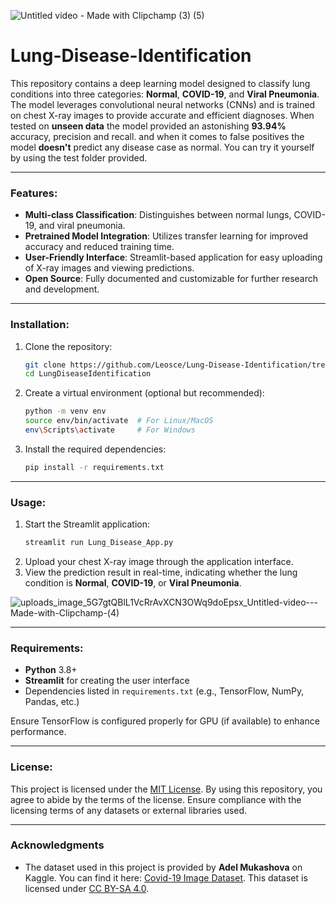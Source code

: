 
![Untitled video - Made with Clipchamp (3) (5)](https://github.com/user-attachments/assets/00ba1b4c-065c-4282-bc32-5382f673eeb9)

# Lung-Disease-Identification

This repository contains a deep learning model designed to classify lung conditions into three categories: **Normal**, **COVID-19**, and **Viral Pneumonia**. The model leverages convolutional neural networks (CNNs) and is trained on chest X-ray images to provide accurate and efficient diagnoses. When tested on **unseen data** the model provided an astonishing **93.94%** accuracy, precision and recall. and when it comes to false positives the model **doesn't** predict any disease case as normal. You can try it yourself by using the test folder provided.

---

### Features:
- **Multi-class Classification**: Distinguishes between normal lungs, COVID-19, and viral pneumonia.
- **Pretrained Model Integration**: Utilizes transfer learning for improved accuracy and reduced training time.
- **User-Friendly Interface**: Streamlit-based application for easy uploading of X-ray images and viewing predictions.
- **Open Source**: Fully documented and customizable for further research and development.

---

### Installation:
1. Clone the repository:
   ```bash
   git clone https://github.com/Leosce/Lung-Disease-Identification/tree/main
   cd LungDiseaseIdentification
   ```
2. Create a virtual environment (optional but recommended):
   ```bash
   python -m venv env
   source env/bin/activate  # For Linux/MacOS
   env\Scripts\activate     # For Windows
   ```
3. Install the required dependencies:
   ```bash
   pip install -r requirements.txt
   ```

---

### Usage:
1. Start the Streamlit application:
   ```bash
   streamlit run Lung_Disease_App.py
   ```
2. Upload your chest X-ray image through the application interface.
3. View the prediction result in real-time, indicating whether the lung condition is **Normal**, **COVID-19**, or **Viral Pneumonia**.

![uploads_image_5G7gtQBlL1VcRrAvXCN3OWq9doEpsx_Untitled-video---Made-with-Clipchamp-(4)](https://github.com/user-attachments/assets/d4a41a26-1ed8-43cc-a87f-65a93c02238e)

---

### Requirements:
- **Python** 3.8+
- **Streamlit** for creating the user interface
- Dependencies listed in `requirements.txt` (e.g., TensorFlow, NumPy, Pandas, etc.)

Ensure TensorFlow is configured properly for GPU (if available) to enhance performance.

---

### License:
This project is licensed under the [MIT License](LICENSE). By using this repository, you agree to abide by the terms of the license. Ensure compliance with the licensing terms of any datasets or external libraries used.

---

### Acknowledgments
- The dataset used in this project is provided by **Adel Mukashova** on Kaggle. You can find it here: [Covid-19 Image Dataset](https://www.kaggle.com/datasets/pranavraikokte/covid19-image-dataset/data). This dataset is licensed under [CC BY-SA 4.0](https://creativecommons.org/licenses/by-sa/4.0/).


